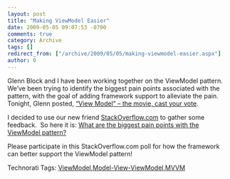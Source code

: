 ```yaml
---
layout: post
title: "Making ViewModel Easier"
date: 2009-05-05 09:07:53 -0700
comments: true
category: Archive
tags: []
redirect_from: ["/archive/2009/05/05/making-viewmodel-easier.aspx"]
author: 0
---
```

<!-- more -->
<p>Glenn Block and I have been working together on the ViewModel pattern.  We’ve been trying to identify the biggest pain points associated with the pattern, with the goal of adding framework support to alleviate the pain.  Tonight, Glenn posted, <a target="_blank" href="http://codebetter.com/blogs/glenn.block/archive/2009/05/04/view-model-the-movie-cast-your-vote.aspx">“View Model” – the movie, cast your vote</a>.</p>
<p>I decided to use our new friend <a target="_blank" href="http://www.stackoverflow.com">StackOverflow.com</a> to gather some feedback.  So here it is: <a target="_blank" href="http://stackoverflow.com/questions/823992/what-are-the-biggest-pain-points-with-the-viewmodel-pattern">What are the biggest pain points with the ViewModel pattern?</a></p>
<p>Please participate in this StackOverflow.com poll for how the framework can better support the ViewModel pattern!</p>
<div class="wlWriterEditableSmartContent" id="scid:0767317B-992E-4b12-91E0-4F059A8CECA8:af69cfb2-a285-479a-bfba-b87d27100fec" style="PADDING-RIGHT: 0px; DISPLAY: inline; PADDING-LEFT: 0px; FLOAT: none; PADDING-BOTTOM: 0px; MARGIN: 0px; PADDING-TOP: 0px">Technorati Tags: <a rel="tag" href="http://technorati.com/tags/ViewModel">ViewModel</a>,<a rel="tag" href="http://technorati.com/tags/Model-View-ViewModel">Model-View-ViewModel</a>,<a rel="tag" href="http://technorati.com/tags/MVVM">MVVM</a></div>

